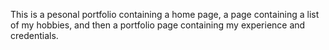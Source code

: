 This is a pesonal portfolio containing a home page, a page containing a list of my hobbies, and then a portfolio page containing my experience and credentials.
